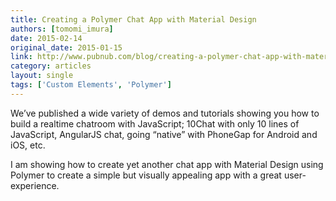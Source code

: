 ```yaml
---
title: Creating a Polymer Chat App with Material Design
authors: [tomomi_imura]
date: 2015-02-14
original_date: 2015-01-15
link: http://www.pubnub.com/blog/creating-a-polymer-chat-app-with-material-design/
category: articles
layout: single
tags: ['Custom Elements', 'Polymer']
---
```


We’ve published a wide variety of demos and tutorials showing you how to build a realtime chatroom with JavaScript; 10Chat with only 10 lines of JavaScript, AngularJS chat, going “native” with PhoneGap for Android and iOS, etc.

I am showing how to create yet another chat app with Material Design using Polymer to create a simple but visually appealing app with a great user-experience.

<!-- Excerpt -->
